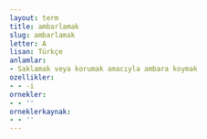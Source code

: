 ```yaml
---
layout: term
title: ambarlamak
slug: ambarlamak
letter: A
lisan: Türkçe
anlamlar:
- Saklamak veya korumak amacıyla ambara koymak
ozellikler:
- - -i
ornekler:
- - ''
orneklerkaynak:
- - ''
---
```

